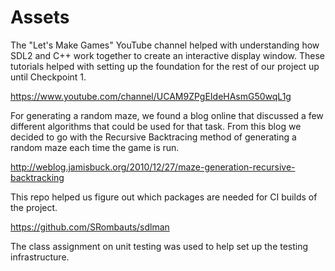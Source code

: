# Assets

The "Let's Make Games" YouTube channel helped with understanding how SDL2 and C++ work together to create an interactive display window. These tutorials helped with setting up the foundation for the rest of our project up until Checkpoint 1.

https://www.youtube.com/channel/UCAM9ZPgEIdeHAsmG50wqL1g

For generating a random maze, we found a blog online that discussed a few different algorithms that could be used for that task. From this blog we decided to go with the Recursive Backtracing method of generating a random maze each time the game is run.

http://weblog.jamisbuck.org/2010/12/27/maze-generation-recursive-backtracking

This repo helped us figure out which packages are needed for CI builds of the project.

https://github.com/SRombauts/sdlman

The class assignment on unit testing was used to help set up the testing infrastructure.
